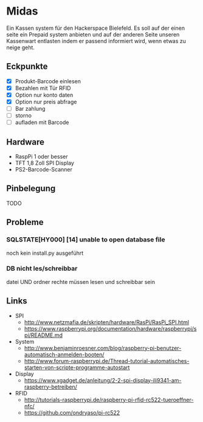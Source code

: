 # Midas
Ein Kassen system für den Hackerspace Bielefeld. Es soll auf der einen seite ein Prepaid system anbieten und auf der anderen Seite unseren Kassenwart entlasten indem er passend informiert wird, wenn etwas zu neige geht.

## Eckpunkte
- [x] Produkt-Barcode einlesen
- [x] Bezahlen mit Tür RFID
- [x] Option nur konto daten
- [x] Option nur preis abfrage
- [ ] Bar zahlung
- [ ] storno
- [ ] aufladen mit Barcode

## Hardware
* RaspPi 1 oder besser
* TFT 1,8 Zoll SPI Display
* PS2-Barcode-Scanner

## Pinbelegung
TODO
## Probleme
### SQLSTATE[HY000] [14] unable to open database file
noch kein install.py ausgeführt

### DB nicht les/schreibbar
datei UND ordner rechte müssen lesen und schreibbar sein

## Links
* SPI
  * http://www.netzmafia.de/skripten/hardware/RasPi/RasPi_SPI.html
  * https://www.raspberrypi.org/documentation/hardware/raspberrypi/spi/README.md
* System
  * http://www.benjaminroesner.com/blog/raspberry-pi-benutzer-automatisch-anmelden-booten/
  * http://www.forum-raspberrypi.de/Thread-tutorial-automatisches-starten-von-scripte-programme-autostart
* Display
  * https://www.xgadget.de/anleitung/2-2-spi-display-ili9341-am-raspberry-betreiben/
* RFID
  * http://tutorials-raspberrypi.de/raspberry-pi-rfid-rc522-tueroeffner-nfc/
  * https://github.com/ondryaso/pi-rc522
